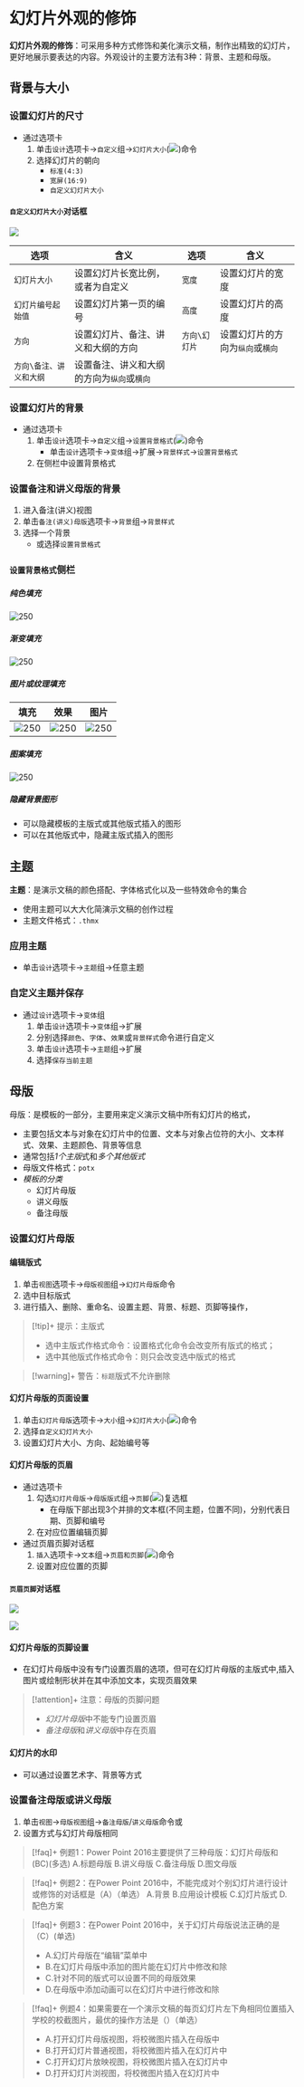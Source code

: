 # 幻灯片外观的修饰

**幻灯片外观的修饰**：可采用多种方式修饰和美化演示文稿，制作出精致的幻灯片，更好地展示要表达的内容。外观设计的主要方法有3种：背景、主题和母版。

## 背景与大小

### 设置幻灯片的尺寸

- 通过选项卡
	1. 单击`设计`选项卡->`自定义`组->`幻灯片大小`(![](../../attachment/Pasted%20image%2020241023082932.png))命令
	2. 选择幻灯片的朝向
		- `标准(4:3)`
		- `宽屏(16:9)`
		- `自定义幻灯片大小`

#### `自定义幻灯片大小`对话框

![](../../attachment/Pasted%20image%2020241023191927.png)

| 选项            | 含义                      | 选项       | 含义                 |
| ------------- | ----------------------- | -------- | ------------------ |
| `幻灯片大小`       | 设置幻灯片长宽比例，或者为自定义        | `宽度`     | 设置幻灯片的宽度           |
| `幻灯片编号起始值`    | 设置幻灯片第一页的编号             | `高度`     | 设置幻灯片的高度           |
| `方向`          | 设置幻灯片、备注、讲义和大纲的方向       | `方向\幻灯片` | 设置幻灯片的方向为`纵向`或`横向` |
| `方向\备注、讲义和大纲` | 设置备注、讲义和大纲的方向为`纵向`或`横向` |          |                    |

### 设置幻灯片的背景

- 通过选项卡
	1. 单击`设计`选项卡->`自定义`组->`设置背景格式`(![](../../attachment/Pasted%20image%2020241023082940.png))命令
		- 单击`设计`选项卡->`变体`组->扩展->`背景样式`->`设置背景格式`
	2. 在侧栏中设置背景格式

### 设置备注和讲义母版的背景
1. 进入备注(讲义)视图
2. 单击`备注(讲义)母版`选项卡->`背景`组->`背景样式`
3. 选择一个背景
	- 或选择`设置背景格式`


### `设置背景格式`侧栏

##### 纯色填充
![250](../../attachment/Pasted%20image%2020241023192948.png)
##### 渐变填充
![250](../../attachment/Pasted%20image%2020241023193020.png)
##### 图片或纹理填充

| 填充                                                           | 效果                                                           | 图片                                                           |
| ------------------------------------------------------------ | ------------------------------------------------------------ | ------------------------------------------------------------ |
| ![250](../../attachment/Pasted%20image%2020241023193147.png) | ![250](../../attachment/Pasted%20image%2020241023193442.png) | ![250](../../attachment/Pasted%20image%2020241023193509.png) |


##### 图案填充
![250](../../attachment/Pasted%20image%2020241023193238.png)

##### 隐藏背景图形

- 可以隐藏模板的主版式或其他版式插入的图形
- 可以在其他版式中，隐藏主版式插入的图形


## 主题

**主题**：是演示文稿的颜色搭配、字体格式化以及一些特效命令的集合
- 使用主题可以大大化简演示文稿的创作过程
- 主题文件格式：`.thmx`

### 应用主题

- 单击`设计`选项卡->`主题`组->任意主题

### 自定义主题并保存

- 通过`设计`选项卡->`变体`组
	1. 单击`设计`选项卡->`变体`组->扩展
	2. 分别选择`颜色`、`字体`、`效果`或`背景样式`命令进行自定义
	3. 单击`设计`选项卡->`主题`组->扩展
	4. 选择`保存当前主题`

## 母版

母版：是模板的一部分，主要用来定义演示文稿中所有幻灯片的格式，
- 主要包括文本与对象在幻灯片中的位置、文本与对象占位符的大小、文本样式、效果、主题颜色、背景等信息
- 通常包括*1个主版*式和*多个其他版式*
- 母版文件格式：`potx`
- *模板的分类*
	- 幻灯片母版
	- 讲义母版
	- 备注母版

### 设置幻灯片母版

#### 编辑版式

1. 单击`视图`选项卡->`母版视图`组->`幻灯片母版`命令
2. 选中目标版式
3. 进行插入、删除、重命名、设置主题、背景、标题、页脚等操作，

>[!tip]+ 提示：主版式
>- 选中主版式作格式命令：设置格式化命令会改变所有版式的格式；
>- 选中其他版式作格式命令：则只会改变选中版式的格式

>[!warning]+ 警告：`标题`版式不允许删除

#### 幻灯片母版的页面设置

1. 单击`幻灯片母版`选项卡->`大小`组->`幻灯片大小`(![](../../attachment/Pasted%20image%2020241023225200.png))命令
2. 选择`自定义幻灯片大小`
3. 设置幻灯片大小、方向、起始编号等

#### 幻灯片母版的页眉

- 通过选项卡
	1. 勾选`幻灯片母版`->`母版版式`组->`页脚`(![](../../attachment/Pasted%20image%2020241023225126.png))复选框
		- 在母版下部出现3个并排的文本框(不同主题，位置不同)，分别代表日期、页脚和编号
	2. 在对应位置编辑页脚
- 通过页眉页脚对话框
	1. `插入`选项卡->`文本`组->`页眉和页脚`(![](../../attachment/Pasted%20image%2020241023225037.png))命令
	2. 设置对应位置的页脚

#### `页眉页脚`对话框

![](../../attachment/Pasted%20image%2020241023225346.png)

![](../../attachment/Pasted%20image%2020241023225413.png)

#### 幻灯片母版的页脚设置

- 在幻灯片母版中没有专门设置页眉的选项，但可在幻灯片母版的主版式中,插入图片或绘制形状并在其中添加文本，实现页眉效果

>[!attention]+ 注意：母版的页脚问题
>- *幻灯片母版*中不能专门设置页眉
>- *备注母版*和*讲义母版*中存在页眉

#### 幻灯片的水印

- 可以通过设置艺术字、背景等方式

### 设置备注母版或讲义母版

1. 单击`视图`->`母版视图`组->`备注母版`/`讲义母版`命令或
2. 设置方式与幻灯片母版相同


>[!faq]+ 例题1：Power Point 2016主要提供了三种母版：幻灯片母版和(BC)(多选)
>A.标题母版 B.讲义母版 C.备注母版 D.图文母版

>[!faq]+ 例题2：在Power Point 2016中，不能完成对个别幻灯片进行设计或修饰的对话框是（A）（单选）
> A.背景 B.应用设计模板 C.幻灯片版式 D.配色方案

>[!faq]+ 例题3：在Power Point 2016中，关于幻灯片母版说法正确的是（C）(单选)
> - A.幻灯片母版在“编辑”菜单中
> - B.在幻灯片母版中添加的图片能在幻灯片中修改和除
> - C.针对不同的版式可以设置不同的母版效果
> - D.在母版中添加动画可以在幻灯片中进行修改和除

>[!faq]+ 例题4：如果需要在一个演示文稿的每页幻灯片左下角相同位置插入学校的校截图片，最优的操作方法是（）（单选）
> - A.打开幻灯片母版视图，将校微图片插入在母版中
> - B.打开幻灯片普通视图，将校微图片插入在幻灯片中
> - C.打开幻灯片放映视图，将校微图片插入在幻灯片中
> - D.打开幻灯片浏视图，将校微图片插入在幻灯片中


